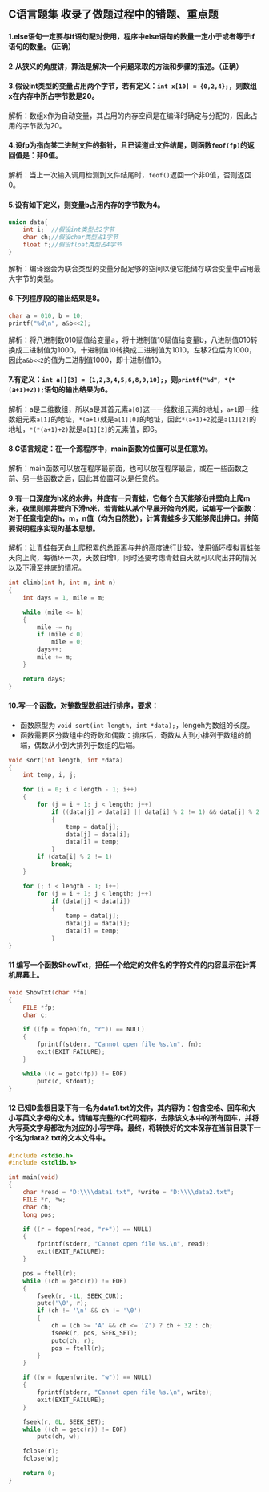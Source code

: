 ## C语言题集 收录了做题过程中的错题、重点题

#### 1.else语句一定要与if语句配对使用，程序中else语句的数量一定小于或者等于if语句的数量。（正确）

#### 2.从狭义的角度讲，算法是解决一个问题采取的方法和步骤的描述。（正确）

#### 3.假设int类型的变量占用两个字节，若有定义：`int x[10] = {0,2,4};`，则数组x在内存中所占字节数是20。
 解析：数组x作为自动变量，其占用的内存空间是在编译时确定与分配的，因此占用的字节数为20。

#### 4.设fp为指向某二进制文件的指针，且已读道此文件结尾，则函数`feof(fp)`的返回值是：非0值。
 解析：当上一次输入调用检测到文件结尾时，`feof()`返回一个非0值，否则返回0。

#### 5.设有如下定义，则变量b占用内存的字节数为4。

```c
union data{
    int i;  //假设int类型占2字节
    char ch;//假设char类型占1字节
    float f;//假设float类型占4字节
}
```
解析：编译器会为联合类型的变量分配足够的空间以便它能储存联合变量中占用最大字节的类型。

#### 6.下列程序段的输出结果是8。

```c
char a = 010, b = 10;
printf("%d\n", a&b<<2);
```
解析：将八进制数010赋值给变量a，将十进制值10赋值给变量b，八进制值010转换成二进制值为1000，十进制值10转换成二进制值为1010，左移2位后为1000，因此`a&b<<2`的值为二进制值1000，即十进制值10。

#### 7.有定义：`int a[][3] = {1,2,3,4,5,6,8,9,10};`，则`printf("%d", *(*(a+1)+2));`语句的输出结果为6。
解析：a是二维数组，所以a是其首元素`a[0]`这一一维数组元素的地址，`a+1`即一维数组元素`a[1]`的地址，`*(a+1)`就是`a[1][0]`的地址，因此`*(a+1)+2`就是`a[1][2]`的地址，`*(*(a+1)+2)`就是`a[1][2]`的元素值，即6。

#### 8.C语言规定：在一个源程序中，main函数的位置可以是任意的。
解析：main函数可以放在程序最前面，也可以放在程序最后，或在一些函数之前、另一些函数之后，因此其位置可以是任意的。

#### 9.有一口深度为h米的水井，井底有一只青蛙，它每个白天能够沿井壁向上爬m米，夜里则顺井壁向下滑n米，若青蛙从某个早晨开始向外爬，试编写一个函数：对于任意指定的h，m，n值（均为自然数），计算青蛙多少天能够爬出井口。并简要说明程序实现的基本思想。
解析：让青蛙每天向上爬积累的总距离与井的高度进行比较，使用循环模拟青蛙每天向上爬，每循环一次，天数自增1，同时还要考虑青蛙白天就可以爬出井的情况以及下滑至井底的情况。

```c
int climb(int h, int m, int n)
{
    int days = 1, mile = m;

    while (mile <= h)
    {
        mile -= n;
        if (mile < 0)
            mile = 0;
        days++;
        mile += m;
    }

    return days;
}
```

#### 10.写一个函数，对整数型数组进行排序，要求：
+ 函数原型为 `void sort(int length, int *data);`，lengeh为数组的长度。
+ 函数需要区分数组中的奇数和偶数：排序后，奇数从大到小排列于数组的前端，偶数从小到大排列于数组的后端。

```c
void sort(int length, int *data)
{
    int temp, i, j;

    for (i = 0; i < length - 1; i++)
    {
        for (j = i + 1; j < length; j++)
            if ((data[j] > data[i] || data[i] % 2 != 1) && data[j] % 2 == 1)
            {
                temp = data[j];
                data[j] = data[i];
                data[i] = temp;
            }
        if (data[i] % 2 != 1)
            break;
    }

    for (; i < length - 1; i++)
        for (j = i + 1; j < length; j++)
            if (data[j] < data[i])
            {
                temp = data[j];
                data[j] = data[i];
                data[i] = temp;
            }
}
```

#### 11 编写一个函数ShowTxt，把任一个给定的文件名的字符文件的内容显示在计算机屏幕上。

```c
void ShowTxt(char *fn)
{
    FILE *fp;
    char c;

    if ((fp = fopen(fn, "r")) == NULL)
    {
        fprintf(stderr, "Cannot open file %s.\n", fn);
        exit(EXIT_FAILURE);
    }

    while ((c = getc(fp)) != EOF)
        putc(c, stdout);
}
```

#### 12 已知D盘根目录下有一名为data1.txt的文件，其内容为：包含空格、回车和大小写英文字母的文本。请编写完整的C代码程序，去除该文本中的所有回车，并将大写英文字母都改为对应的小写字母。最终，将转换好的文本保存在当前目录下一个名为data2.txt的文本文件中。

```c
#include <stdio.h>
#include <stdlib.h>

int main(void)
{
    char *read = "D:\\\\data1.txt", *write = "D:\\\\data2.txt";
    FILE *r, *w;
    char ch;
    long pos;

    if ((r = fopen(read, "r+")) == NULL)
    {
        fprintf(stderr, "Cannot open file %s.\n", read);
        exit(EXIT_FAILURE);
    }

    pos = ftell(r);
    while ((ch = getc(r)) != EOF)
    {
        fseek(r, -1L, SEEK_CUR);
        putc('\0', r);
        if (ch != '\n' && ch != '\0')
        {
            ch = (ch >= 'A' && ch <= 'Z') ? ch + 32 : ch;
            fseek(r, pos, SEEK_SET);
            putc(ch, r);
            pos = ftell(r);
        }
    }

    if ((w = fopen(write, "w")) == NULL)
    {
        fprintf(stderr, "Cannot open file %s.\n", write);
        exit(EXIT_FAILURE);
    }

    fseek(r, 0L, SEEK_SET);
    while ((ch = getc(r)) != EOF)
        putc(ch, w);

    fclose(r);
    fclose(w);

    return 0;
}
```